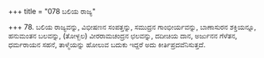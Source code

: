 +++
title = "078 ಬಲಿಯ ರಾಜ್ಯ"

+++
78. ಬಲಿಯ ರಾಜ್ಯವನ್ನು, ವಿಭೀಷಣನ ಸಂಪತ್ತನ್ನು, ಸಮುದ್ರನ ಗಾಂಭೀರ್ಯವನ್ನು, ಬಾಣಾಸುರನ ಶಕ್ತಿಯನ್ನೂ, ಹನುಮಂತನ ಬಲವನ್ನು, (ತೋಳ್ಬಲ) ವೀರರಾಮಚಂದ್ರನ ಛಲವನ್ನು, ದದೀಚಿಯ ದಾನ, ಅರ್ಜುನನ ಗೆಳೆತನ, ಧರ್ಮರಾಯನ ಸಹನೆ, ತಾಳ್ಮೆಯನ್ನು ಹೋಲುವ ಬದುಕು ಇದ್ದರೆ ಅದು ಕೀರ್ತಿಪ್ರದವೆನಿಸುತ್ತದೆ.
